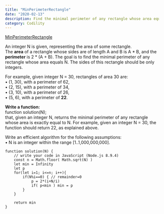 ```yaml
---
title: "MinPerimeterRectangle"
date: "2020-02-13"
description: Find the minimal perimeter of any rectangle whose area equals N
category: Codility
---
```


[MinPerimeterRectangle](https://app.codility.com/programmers/lessons/10-prime_and_composite_numbers/min_perimeter_rectangle/)

An integer N is given, representing the area of some rectangle.   
The **area** of a rectangle whose sides are of length A and B is A * B, and the **perimeter** is 2 * (A + B). The goal is to find the minimal perimeter of any rectangle whose area equals N. The sides of this rectangle should be only integers.   

For example, given integer N = 30, rectangles of area 30 are:   
•	(1, 30), with a perimeter of 62,   
•	(2, 15), with a perimeter of 34,   
•	(3, 10), with a perimeter of 26,   
•	(5, 6), with a perimeter of **22**.   

**Write a function:**   
function solution(N);   
that, given an integer N, returns the minimal perimeter of any rectangle whose area is exactly equal to N. For example, given an integer N = 30, the function should return 22, as explained above.   

Write an efficient algorithm for the following assumptions:   
•	N is an integer within the range \[1..1,000,000,000\].   

```
function solution(N) {
    // write your code in JavaScript (Node.js 8.9.4)
    const n = Math.floor( Math.sqrt(N) )
    let min = Infinity
    let p
    for(let i=1; i<=n; i++){
        if(N%i==0) { // remainder=0 
            p = 2*(i+N/i)
            if( p<min ) min = p
        }     
    }
    
    return min
}
```